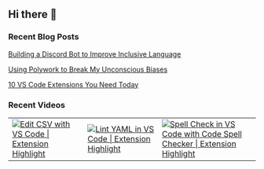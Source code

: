 ## Hi there 👋

### Recent Blog Posts

[Building a Discord Bot to Improve Inclusive Language](https:&#x2F;&#x2F;baldbeardedbuilder.com&#x2F;blog&#x2F;building-a-discord-bot-to-improve-inclusive-language&#x2F;)

[Using Polywork to Break My Unconscious Biases](https:&#x2F;&#x2F;baldbeardedbuilder.com&#x2F;blog&#x2F;using-polywork-to-break-unconscious-biases&#x2F;)

[10 VS Code Extensions You Need Today](https:&#x2F;&#x2F;baldbeardedbuilder.com&#x2F;blog&#x2F;10-visual-studio-code-extensions-you-need-today&#x2F;)

### Recent Videos

<table>
  <tr>
    <td>
      <a href="https:&#x2F;&#x2F;www.youtube.com&#x2F;watch?v&#x3D;9nXXWOHjU24">
        <img src="https:&#x2F;&#x2F;i2.ytimg.com&#x2F;vi&#x2F;9nXXWOHjU24&#x2F;mqdefault.jpg" alt="Edit CSV with VS Code | Extension Highlight"/>
      </a>
    </td>
    <td>
      <a href="https:&#x2F;&#x2F;www.youtube.com&#x2F;watch?v&#x3D;OjkbonKOzec">
        <img src="https:&#x2F;&#x2F;i2.ytimg.com&#x2F;vi&#x2F;OjkbonKOzec&#x2F;mqdefault.jpg" alt="Lint YAML in VS Code | Extension Highlight"/>
      </a>
    </td>
    <td>
      <a href="https:&#x2F;&#x2F;www.youtube.com&#x2F;watch?v&#x3D;ZxNnOjWetH4">
        <img src="https:&#x2F;&#x2F;i2.ytimg.com&#x2F;vi&#x2F;ZxNnOjWetH4&#x2F;mqdefault.jpg" alt="Spell Check in VS Code with Code Spell Checker | Extension Highlight"/>
      </a>
    </td>
  </tr>
</table>
